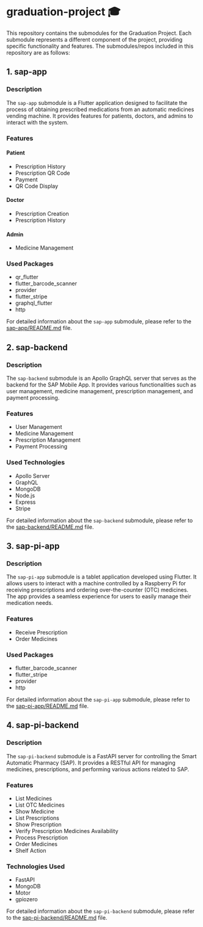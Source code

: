 # graduation-project 🎓

This repository contains the submodules for the Graduation Project. Each submodule represents a different component of the project, providing specific functionality and features. The submodules/repos included in this repository are as follows:

## 1. sap-app

### Description

The `sap-app` submodule is a Flutter application designed to facilitate the process of obtaining prescribed medications from an automatic medicines vending machine. It provides features for patients, doctors, and admins to interact with the system.

### Features

#### Patient

- Prescription History
- Prescription QR Code
- Payment
- QR Code Display

#### Doctor

- Prescription Creation
- Prescription History

#### Admin

- Medicine Management

### Used Packages

- qr_flutter
- flutter_barcode_scanner
- provider
- flutter_stripe
- graphql_flutter
- http

For detailed information about the `sap-app` submodule, please refer to the [sap-app/README.md](sap-app/README.md) file.

## 2. sap-backend

### Description

The `sap-backend` submodule is an Apollo GraphQL server that serves as the backend for the SAP Mobile App. It provides various functionalities such as user management, medicine management, prescription management, and payment processing.

### Features

- User Management
- Medicine Management
- Prescription Management
- Payment Processing

### Used Technologies

- Apollo Server
- GraphQL
- MongoDB
- Node.js
- Express
- Stripe

For detailed information about the `sap-backend` submodule, please refer to the [sap-backend/README.md](sap-backend/README.md) file.

## 3. sap-pi-app

### Description

The `sap-pi-app` submodule is a tablet application developed using Flutter. It allows users to interact with a machine controlled by a Raspberry Pi for receiving prescriptions and ordering over-the-counter (OTC) medicines. The app provides a seamless experience for users to easily manage their medication needs.

### Features

- Receive Prescription
- Order Medicines

### Used Packages

- flutter_barcode_scanner
- flutter_stripe
- provider
- http

For detailed information about the `sap-pi-app` submodule, please refer to the [sap-pi-app/README.md](sap-pi-app/README.md) file.

## 4. sap-pi-backend

### Description

The `sap-pi-backend` submodule is a FastAPI server for controlling the Smart Automatic Pharmacy (SAP). It provides a RESTful API for managing medicines, prescriptions, and performing various actions related to SAP.

### Features

- List Medicines
- List OTC Medicines
- Show Medicine
- List Prescriptions
- Show Prescription
- Verify Prescription Medicines Availability
- Process Prescription
- Order Medicines
- Shelf Action

### Technologies Used

- FastAPI
- MongoDB
- Motor
- gpiozero

For detailed information about the `sap-pi-backend` submodule, please refer to the [sap-pi-backend/README.md](sap-pi-backend/README.md) file.

